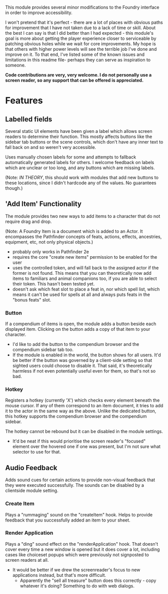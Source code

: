 This module provides several minor modifications to the Foundry interface in order to improve accessibility.

I won't pretend that it's perfect - there are a lot of places with obvious paths for improvement that I have not taken due to a lack of time or skill. About the best I can say is that I did better than I had expected - this module's goal is more about getting the player experience closer to serviceable by patching obvious holes while we wait for core improvements. My hope is that others with higher power levels will see the terrible job I've done and improve on it. To that end, I've listed some of the known issues and limitations in this readme file- perhaps they can serve as inspiration to someone.

**Code contributions are very, very welcome. I do not personally use a screen reader, so any support that can be offered is appreciated.**

# Features

## Labelled fields

Several static UI elements have been given a label which allows screen readers to determine their function. This mostly affects buttons like the sidebar tab buttons or the scene controls, which don't have any inner text to fall back on and so weren't very accessible.

Uses manually chosen labels for some and attempts to fallback automatically generated labels for others. I welcome feedback on labels which are unclear or too long, and any buttons which are missing labels.

(Note: *IN THEORY*, this should work with modules that add new buttons to these locations, since I didn't hardcode any of the values. No guarantees though.)

## 'Add Item' Functionality

The module provides two new ways to add items to a character that do not require drag and drop.

(Note: A Foundry Item is a document which is added to an Actor. It encompasses the Pathfinder concepts of feats, actions, effects, ancestries, equipment, etc, not only physical objects.)

  - probably only works in Pathfinder 2e
  - requires the core "create new items" permission to be enabled for the user
  - uses the controlled token, and will fall back to the assigned actor if the former is not found. This means that you can theoretically now add items to familiars and animal companions too, if you are able to select their token. This hasn't been tested yet. 
  - doesn't ask which feat slot to place a feat in, nor which spell list, which means it can't be used for spells at all and always puts feats in the "bonus feats" slot.

### Button

If a compendium of items is open, the module adds a button beside each displayed item. Clicking on the button adds a copy of that item to your character.

- I'd like to add the button to the compendium browser and the compendium sidebar tab too.
- If the module is enabled in the world, the button shows for all users. It'd be better if the button was governed by a client-side setting so that sighted users could choose to disable it. That said, it's theoretically harmless if not even potentially useful even for them, so that's not so bad.

### Hotkey

Registers a hotkey (currently 'X') which checks every element beneath the mouse cursor. If any of them correspond to an item document, it tries to add it to the actor in the same way as the above. Unlike the dedicated button, this hotkey supports the compendium browser and the compendium sidebar.

The hotkey cannot be rebound but it can be disabled in the module settings.

- It'd be neat if this would prioritise the screen reader's "focused" element over the hovered one if one was present, but I'm not sure what selector to use for that.

## Audio Feedback

Adds sound cues for certain actions to provide non-visual feedback that they were executed successfully. The sounds can be disabled by a clientside module setting.

### Create Item

Plays a "rummaging" sound on the "createItem" hook. Helps to provide feedback that you successfully added an item to your sheet.

### Render Application

Plays a "ding" sound effect on the "renderApplication" hook. That doesn't cover every time a new window is opened but it does cover a lot, including cases like choiceset popups which were previously not signposted to screen readers at all.

- It would be better if we drew the screenreader's focus to new applications instead, but that's more difficult.
  - Apparently the "sell all treasure" button does this correctly - copy whatever it's doing? Something to do with web dialogs.